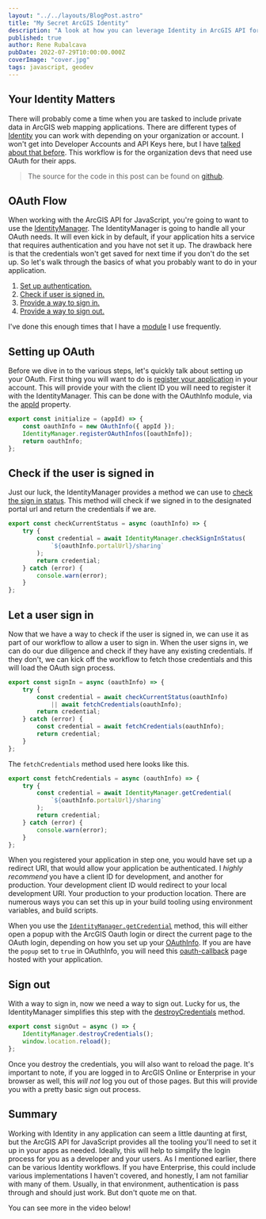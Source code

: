 ```yaml
---
layout: "../../layouts/BlogPost.astro"
title: "My Secret ArcGIS Identity"
description: "A look at how you can leverage Identity in ArcGIS API for JavaScript apps"
published: true
author: Rene Rubalcava
pubDate: 2022-07-29T10:00:00.000Z
coverImage: "cover.jpg"
tags: javascript, geodev
---
```


## Your Identity Matters

There will probably come a time when you are tasked to include private data in ArcGIS web mapping applications. There are different types of [Identity](https://developers.arcgis.com/documentation/mapping-apis-and-services/security/arcgis-identity/) you can work with depending on your organization or account. I won't get into Developer Accounts and API Keys here, but I have [talked about that before](https://odoe.net/blog/api-keys). This workflow is for the organization devs that need use OAuth for their apps.

> The source for the code in this post can be found on [github](https://github.com/odoe/jsapi-identity).

## OAuth Flow

When working with the ArcGIS API for JavaScript, you're going to want to use the [IdentityManager](https://developers.arcgis.com/javascript/latest/api-reference/esri-identity-IdentityManager.html). The IdentityManager is going to handle all your OAuth needs. It will even kick in by default, if your application hits a service that requires authentication and you have not set it up. The drawback here is that the credentials won't get saved for next time if you don't do the set up. So let's walk through the basics of what you probably want to do in your application.

1. [Set up authentication.](#setting-up-oauth)
2. [Check if user is signed in.](#check-if-the-user-is-signed-in)
3. [Provide a way to sign in.](#let-a-user-sign-in)
4. [Provide a way to sign out.](#sign-out)

I've done this enough times that I have a [module](https://github.com/odoe/jsapi-identity/blob/main/oauth.js) I use frequently.

## Setting up OAuth

Before we dive in to the various steps, let's quickly talk about setting up your OAuth. First thing you will want to do is [register your application](https://developers.arcgis.com/documentation/mapping-apis-and-services/security/tutorials/register-your-application/) in your account. This will provide your with the client ID you will need to register it with the IdentityManager. This can be done with the OAuthInfo module, via the [appId](https://developers.arcgis.com/javascript/latest/api-reference/esri-identity-OAuthInfo.html#appId) property.

```js
export const initialize = (appId) => {
    const oauthInfo = new OAuthInfo({ appId });
    IdentityManager.registerOAuthInfos([oauthInfo]);
    return oauthInfo;
};
```

## Check if the user is signed in

Just our luck, the IdentityManager provides a method we can use to [check the sign in status](https://developers.arcgis.com/javascript/latest/api-reference/esri-identity-IdentityManager.html#checkSignInStatus). This method will check if we signed in to the designated portal url and return the credentials if we are.

```js
export const checkCurrentStatus = async (oauthInfo) => {
    try {
        const credential = await IdentityManager.checkSignInStatus(
            `${oauthInfo.portalUrl}/sharing`
        );
        return credential;
    } catch (error) {
        console.warn(error);
    }
};
```

## Let a user sign in

Now that we have a way to check if the user is signed in, we can use it as part of our workflow to allow a user to sign in. When the user signs in, we can do our due diligence and check if they have any existing credentials. If they don't, we can kick off the workflow to fetch those credentials and this will load the OAuth sign process.

```js
export const signIn = async (oauthInfo) => {
    try {
        const credential = await checkCurrentStatus(oauthInfo)
            || await fetchCredentials(oauthInfo);
        return credential;
    } catch (error) {
        const credential = await fetchCredentials(oauthInfo);
        return credential;
    }
};
```

The `fetchCredentials` method used here looks like this.

```js
export const fetchCredentials = async (oauthInfo) => {
    try {
        const credential = await IdentityManager.getCredential(
            `${oauthInfo.portalUrl}/sharing`
        );
        return credential;
    } catch (error) {
        console.warn(error);
    }
};
```

When you registered your application in step one, you would have set up a redirect URI, that would allow your application be authenticated. I _highly recommend_ you have a client ID for development, and another for production. Your development client ID would redirect to your local development URI. Your production to your production location. There are numerous ways you can set this up in your build tooling using environment variables, and build scripts.

When you use the [`IdentityManager.getCredential`](https://developers.arcgis.com/javascript/latest/api-reference/esri-identity-IdentityManager.html#getCredential) method, this will either open a popup with the ArcGIS Oauth login or direct the current page to the OAuth login, depending on how you set up your [OAuthInfo](https://developers.arcgis.com/javascript/latest/api-reference/esri-identity-OAuthInfo.html). If you are have the `popup` set to `true` in OAuthInfo, you will need this [oauth-callback](https://github.com/Esri/jsapi-resources/tree/master/oauth) page hosted with your application.

## Sign out

With a way to sign in, now we need a way to sign out. Lucky for us, the IdentityManager simplifies this step with the [destroyCredentials](https://developers.arcgis.com/javascript/latest/api-reference/esri-identity-IdentityManager.html#destroyCredentials) method.

```js
export const signOut = async () => {
    IdentityManager.destroyCredentials();
    window.location.reload();
};
```

Once you destroy the credentials, you will also want to reload the page. It's important to note, if you are logged in to ArcGIS Online or Enterprise in your browser as well, this _will not_ log you out of those pages. But this will provide you with a pretty basic sign out process.

## Summary

Working with Identity in any application can seem a little daunting at first, but the ArcGIS API for JavaScript provides all the tooling you'll need to set it up in your apps as needed. Ideally, this will help to simplify the login process for you as a developer and your users. As I mentioned earlier, there can be various Identity workflows. If you have Enterprise, this could include various implementations I haven't covered, and honestly, I am not familiar with many of them. Usually, in that environment, authentication is pass through and should just work. But don't quote me on that.

You can see more in the video below!

<lite-youtube videoid="t2XUubHgSp0"></lite-youtube>
